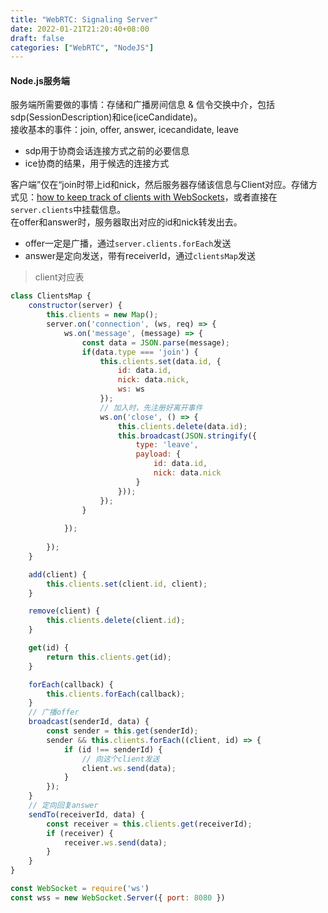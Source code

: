 ```yaml
---
title: "WebRTC: Signaling Server"
date: 2022-01-21T21:20:40+08:00
draft: false
categories: ["WebRTC", "NodeJS"]
---
```


#### Node.js服务端

服务端所需要做的事情：存储和广播房间信息 & 信令交换中介，包括sdp(SessionDescription)和ice(iceCandidate)。\
接收基本的事件：join, offer, answer, icecandidate, leave

- sdp用于协商会话连接方式之前的必要信息
- ice协商的结果，用于候选的连接方式

客户端”仅在“join时带上id和nick，然后服务器存储该信息与Client对应。存储方式见：[how to keep track of clients with WebSockets](https://medium.com/@willrigsbee/how-to-keep-track-of-clients-with-websockets-1a018c23bbfc)，或者直接在`server.clients`中挂载信息。\
在offer和answer时，服务器取出对应的id和nick转发出去。

- offer一定是广播，通过`server.clients.forEach`发送
- answer是定向发送，带有receiverId，通过`clientsMap`发送

> client对应表
```js
class ClientsMap {
    constructor(server) {
        this.clients = new Map();
        server.on('connection', (ws, req) => {
            ws.on('message', (message) => {
                const data = JSON.parse(message);
                if(data.type === 'join') {
                    this.clients.set(data.id, {
                        id: data.id,
                        nick: data.nick,
                        ws: ws
                    });
                    // 加入时，先注册好离开事件
                    ws.on('close', () => {
                        this.clients.delete(data.id);
                        this.broadcast(JSON.stringify({
                            type: 'leave',
                            payload: {
                                id: data.id,
                                nick: data.nick
                            }
                        }));
                    });
                }
                
            });
            
        });
    }

    add(client) {
        this.clients.set(client.id, client);
    }

    remove(client) {
        this.clients.delete(client.id);
    }

    get(id) {
        return this.clients.get(id);
    }

    forEach(callback) {
        this.clients.forEach(callback);
    }
    // 广播offer
    broadcast(senderId, data) {
        const sender = this.get(senderId);
        sender && this.clients.forEach((client, id) => {
            if (id !== senderId) {
                // 向这个client发送
                client.ws.send(data);
            }
        });
    }
    // 定向回复answer
    sendTo(receiverId, data) {
        const receiver = this.clients.get(receiverId);
        if (receiver) {
            receiver.ws.send(data);
        }
    }
}
```

```js
const WebSocket = require('ws')
const wss = new WebSocket.Server({ port: 8080 })
```
